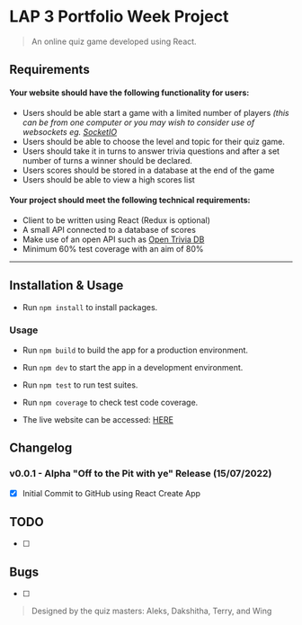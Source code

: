 # LAP 3 Portfolio Week Project
> An online quiz game developed using React.

## Requirements
#### Your website should have the following functionality for users:
- Users should be able start a game with a limited number of players _(this can be from one computer or you may wish to consider use of websockets eg. [SocketIO](https://github.com/getfutureproof/fp_guides_wiki/wiki/Intro-to-Socket.IO)_
- Users should be able to choose the level and topic for their quiz game.
- Users should take it in turns to answer trivia questions and after a set number of turns a winner should be declared.
- Users scores should be stored in a database at the end of the game
- Users should be able to view a high scores list

#### Your project should meet the following technical requirements:
- Client to be written using React (Redux is optional)
- A small API connected to a database of scores
- Make use of an open API such as [Open Trivia DB](https://opentdb.com/api_config.php)
- Minimum 60% test coverage with an aim of 80%

<hr>

## Installation & Usage

* Run `npm install` to install packages.

### Usage

* Run `npm build` to build the app for a production environment.
* Run `npm dev` to start the app in a development environment.
* Run  `npm test` to run test suites.
* Run `npm coverage` to check test code coverage.

* The live website can be accessed: [HERE]()

## Changelog

### v0.0.1 - Alpha "Off to the Pit with ye" Release (15/07/2022)

- [x] Initial Commit to GitHub using React Create App

## TODO

- [ ] 

## Bugs

- [ ] 

> Designed by the quiz masters: Aleks, Dakshitha, Terry, and Wing
